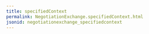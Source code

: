 ```yaml
---
title: specifiedContext
permalink: NegotiationExchange.specifiedContext.html
jsonid: negotiationexchange_specifiedcontext
---
```

